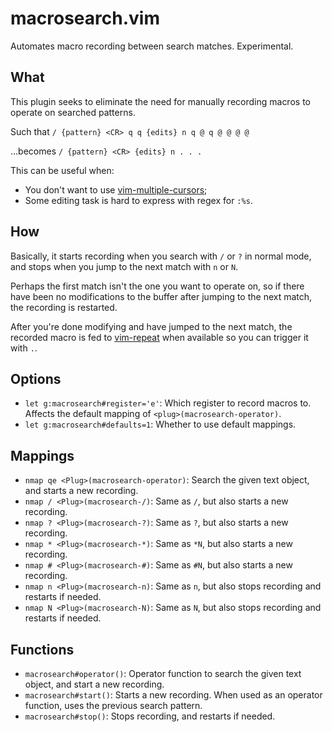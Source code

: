 # macrosearch.vim
Automates macro recording between search matches. Experimental.

## What
This plugin seeks to eliminate the need for manually recording macros to
operate on searched patterns.

Such that `/ {pattern} <CR> q q {edits} n q @ q @ @ @ @`

...becomes `/ {pattern} <CR> {edits} n . . .`

This can be useful when:
* You don't want to use
  [vim-multiple-cursors](https://github.com/terryma/vim-multiple-cursors);
* Some editing task is hard to express with regex for `:%s`.

## How
Basically, it starts recording when you search with `/` or `?` in normal mode,
and stops when you jump to the next match with `n` or `N`.

Perhaps the first match isn't the one you want to operate on, so if there have
been no modifications to the buffer after jumping to the next match, the
recording is restarted.

After you're done modifying and have jumped to the next match, the recorded
macro is fed to [vim-repeat](https://github.com/tpope/vim-repeat) when
available so you can trigger it with `.`.

## Options
* `let g:macrosearch#register='e'`: Which register to record macros to.
  Affects the default mapping of `<plug>(macrosearch-operator)`.
* `let g:macrosearch#defaults=1`: Whether to use default mappings.

## Mappings
* `nmap qe <Plug>(macrosearch-operator)`: Search the given text object, and
  starts a new recording.
* `nmap / <Plug>(macrosearch-/)`: Same as `/`, but also starts a new recording.
* `nmap ? <Plug>(macrosearch-?)`: Same as `?`, but also starts a new recording.
* `nmap * <Plug>(macrosearch-*)`: Same as `*N`, but also starts a new
  recording.
* `nmap # <Plug>(macrosearch-#)`: Same as `#N`, but also starts a new
  recording.
* `nmap n <Plug>(macrosearch-n)`: Same as `n`, but also stops recording and
  restarts if needed.
* `nmap N <Plug>(macrosearch-N)`: Same as `N`, but also stops recording and
  restarts if needed.

## Functions
* `macrosearch#operator()`: Operator function to search the given text object,
  and start a new recording.
* `macrosearch#start()`: Starts a new recording. When used as an operator
  function, uses the previous search pattern.
* `macrosearch#stop()`: Stops recording, and restarts if needed.
